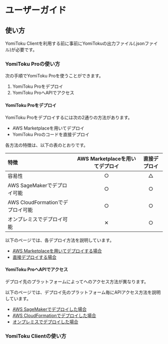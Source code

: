 # ユーザーガイド

## 使い方

YomiToku Clientを利用する前に事前にYomiTokuの出力ファイル(.jsonファイル)が必要です。

### YomiToku Proの使い方

次の手順でYomiToku Proを使うことができます。

1. YomiToku Proをデプロイ
1. YomiToku ProへAPIでアクセス

#### YomiToku Proをデプロイ

YomiToku Proをデプロイするには次の2通りの方法があります。

- AWS Marketplaceを用いてデプロイ
- YomiToku Proのコードを直接デプロイ

各方法の特徴は、以下の表のとおりです。

| 特徴 | AWS Marketplaceを用いてデプロイ | 直接デプロイ |
| :--- | :---: | :---: |
| 容易性 | &#9675; | &#9651; |
| AWS SageMakerでデプロイ可能 | &#9675; | &#9675; |
| AWS CloudFormationでデプロイ可能 | &#9675; | &#9675; |
| オンプレミスでデプロイ可能 | &#10005; | &#9675; |

以下のページでは、各デプロイ方法を説明しています。

- [AWS Marketplaceを用いてデプロイする場合](deploy-aws-marketplace.md)
- [直接デプロイする場合](deploy-direct.md)

#### YomiToku ProへAPIでアクセス

デプロイ先のプラットフォームによってへのアクセス方法が異なります。

以下のページでは、デプロイ先のプラットフォーム毎にAPIアクセス方法を説明しています。

- [AWS SageMakerでデプロイした場合](api-aws-sagemaker.md)
- [AWS CloudFormationでデプロイした場合](api-aws-cloudformation.md)
- [オンプレミスでデプロイした場合](api-on-premises.md)

### YomiToku Clientの使い方

